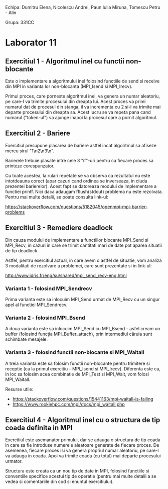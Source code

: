 Echipa: Dumitru Elena, Nicolescu Andrei, Paun Iulia Miruna, Tomescu Petru - Alin

Grupa: 331CC

# Laborator 11

## Exercitiul 1 - Algoritmul inel cu functii non-blocante

Este o implementare a algoritmului inel folosind functiile de send si receive
din MPI in varianta lor non-blocanta (MPI_Isend si MPI_Irecv).

Primul proces, care porneste algoritmul inel, va genera un numar aleatoriu, pe
care-l va trimite procesului din dreapta lui. Acest proces va primi numarul dat
de procesul din stanga, il va incrementa cu 2 si-l va trimite mai departe
procesului din dreapta sa.
Acest lucru se va repeta pana cand numarul ("token-ul") va ajunge inapoi la
procesul care a pornit algoritmul.

## Exercitiul 2 - Bariere

Exercitiul presupune plasarea de bariere astfel incat algoritmul sa afiseze
mereu sirul "1\n2\n3\n".

Barierele trebuie plasate intre cele 3 "if"-uri pentru ca fiecare proces sa
printeze corespunzator.

Cu toate acestea, la rulari repetate se va observa ca rezultatul nu este
intotdeauna corect (apar cazuri cand ordinea se inverseaza, in ciuda prezentei
barierelor). Acest fapt se datoreaza modului de implementare a functiei printf.
Nici daca adaugam fflush(stdout) problema nu este rezolvata. Pentru mai multe
detalii, se poate consulta link-ul:

<https://stackoverflow.com/questions/5182045/openmpi-mpi-barrier-problems>

## Exercitiul 3 - Remediere deadlock

Din cauza modului de implementare a functiilor blocante MPI_Send si MPI_Recv, in
cazuri in care se trimit cantitati mari de date pot aparea situatii de tip
deadlock.

Astfel, pentru exercitiul actual, in care avem o astfel de situatie, vom analiza
3 modalitati de rezolvare a problemei, care sunt prezentate si in link-ul:

<http://www.idris.fr/eng/su/shared/mpi_send_recv-eng.html>

### Varianta 1 - folosind MPI_Sendrecv

Prima varianta este sa inlocuim MPI_Send urmat de MPI_Recv cu un singur apel al
functiei MPI_Sendrecv.

### Varianta 2 - folosind MPI_Bsend

A doua varianta este sa inlocuim MPI_Send cu MPI_Bsend - asfel cream un buffer
(folosind funcția MPI_Buffer_attach), prin intermediul căruia sunt schimbate
mesajele.

### Varianta 3 - folosind functii non-blocante si MPI_Waitall

A treia varianta este sa folosim functii non-blocante pentru trimitere si
receptie (ca la primul exercitiu - MPI_Isend si MPI_Irecv). Diferenta este ca,
in loc sa folosim acea combinatie de MPI_Test si MPI_Wait, vom folosi
MPI_Waitall.

Resurse utile:

- <https://stackoverflow.com/questions/15441163/mpi-waitall-is-failing>
- <https://www.rookiehpc.com/mpi/docs/mpi_waitall.php>

## Exercitiul 4 - Algoritmul inel cu o structura de tip coada definita in MPI

Exercitiul este asemanator primului, dar se adauga o structura de tip coada in
care sa fie introduse numerele aleatoare generate de fiecare proces.
De asemenea, fiecare proces isi va genera propriul numar aleatoriu, pe care-l va
adauga in coada. Apoi va trimite coada (cu totul) mai departe procesului
urmator. 

Structura este creata ca un nou tip de date in MPI, folosind functiile si
conventiile specifice acestui tip de operatie (pentru mai multe detalii a se
vedea si comentariile din cod si enuntul exercitiului).
